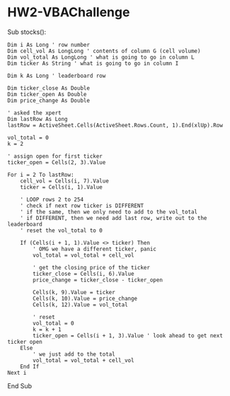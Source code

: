 # HW2-VBAChallenge
Sub stocks():

    Dim i As Long ' row number
    Dim cell_vol As LongLong ' contents of column G (cell volume)
    Dim vol_total As LongLong ' what is going to go in column L
    Dim ticker As String ' what is going to go in column I

    Dim k As Long ' leaderboard row
    
    Dim ticker_close As Double
    Dim ticker_open As Double
    Dim price_change As Double
    
    ' asked the xpert
    Dim lastRow As Long
    lastRow = ActiveSheet.Cells(ActiveSheet.Rows.Count, 1).End(xlUp).Row

    vol_total = 0
    k = 2
    
    ' assign open for first ticker
    ticker_open = Cells(2, 3).Value

    For i = 2 To lastRow:
        cell_vol = Cells(i, 7).Value
        ticker = Cells(i, 1).Value

        ' LOOP rows 2 to 254
        ' check if next row ticker is DIFFERENT
        ' if the same, then we only need to add to the vol_total
        ' if DIFFERENT, then we need add last row, write out to the leaderboard
        ' reset the vol_total to 0

        If (Cells(i + 1, 1).Value <> ticker) Then
            ' OMG we have a different ticker, panic
            vol_total = vol_total + cell_vol
            
            ' get the closing price of the ticker
            ticker_close = Cells(i, 6).Value
            price_change = ticker_close - ticker_open

            Cells(k, 9).Value = ticker
            Cells(k, 10).Value = price_change
            Cells(k, 12).Value = vol_total

            ' reset
            vol_total = 0
            k = k + 1
            ticker_open = Cells(i + 1, 3).Value ' look ahead to get next ticker open
        Else
            ' we just add to the total
            vol_total = vol_total + cell_vol
        End If
    Next i
End Sub
